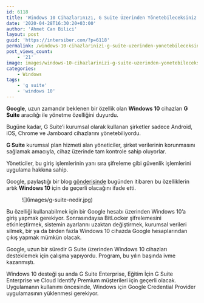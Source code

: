 ```yaml
---
id: 6118
title: 'Windows 10 Cihazlarınızı, G Suite Üzerinden Yönetebileceksiniz'
date: '2020-04-28T16:30:20+03:00'
author: 'Ahmet Can Bilici'
layout: post
guid: 'https://intersiber.com/?p=6118'
permalink: /windows-10-cihazlarinizi-g-suite-uzerinden-yonetebileceksiniz/
post_views_count:
    - '21'
image: images/windows-10-cihazlarinizi-g-suite-uzerinden-yonetebileceksiniz.jpeg
categories:
    - Windows
tags:
    - 'g suite'
    - 'windows 10'
---
```


**Google**, uzun zamandır beklenen bir özellik olan **Windows 10** cihazları **G Suite** aracılığı ile yönetme özelliğini duyurdu.

Bugüne kadar, G Suite’i kurumsal olarak kullanan şirketler sadece Android, iOS, Chrome ve Jamboard cihazlarını yönetebiliyordu.

**G Suite** kurumsal plan hizmeti alan yöneticiler, şirket verilerinin korunmasını sağlamak amacıyla, cihaz üzerinde tam kontrole sahip oluyorlar.

Yöneticiler, bu giriş işlemlerinin yanı sıra şifreleme gibi güvenlik işlemlerini uygulama hakkına sahip.

Google, paylaştığı bir blog [gönderisinde](https://support.google.com/a/topic/9441473) bugünden itibaren bu özelliklerin artık **Windows 10** için de geçerli olacağını ifade etti.

<figure class="wp-block-image size-large">![](images/g-suite-nedir.jpg)</figure>Bu özelliği kullanabilmek için bir Google hesabı üzerinden Windows 10’a giriş yapmak gerekiyor. Sonrasındaysa BitLocker şifrelemesini etkinleştirmek, sistemin ayarlarını uzaktan değiştirmek, kurumsal verileri silmek, bir ya da birden fazla Windows 10 cihazda Google hesaplarından çıkış yapmak mümkün olacak.

Google, uzun bir süredir G Suite üzerinden Windows 10 cihazları desteklemek için çalışma yapıyordu. Program, bu yılın başında ivme kazanmıştı.

Windows 10 desteği şu anda G Suite Enterprise, Eğitim İçin G Suite Enterprise ve Cloud Identify Premium müşterileri için geçerli olacak. Uygulamanın kullanımı öncesinde, Windows için Google Credential Provider uygulamasının yüklenmesi gerekiyor.